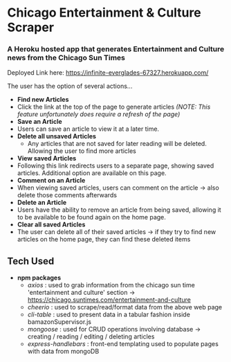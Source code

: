 # Chicago Entertainment & Culture Scraper
### A Heroku hosted app that generates Entertainment and Culture news from the Chicago Sun Times

Deployed Link here: https://infinite-everglades-67327.herokuapp.com/

The user has the option of several actions...
* __Find new Articles__
 * Click the link at the top of the page to generate articles _(NOTE: This feature unfortunately does require a refresh of the page)_
* __Save an Article__
 * Users can save an article to view it at a later time.
* __Delete all unsaved Articles__
  * Any articles that are not saved for later reading will be deleted. Allowing the user to find more articles
* __View saved Articles__
 * Following this link redirects users to a separate page, showing saved articles. Additional option are available on this page.
 * __Comment on an Article__
  * When viewing saved articles, users can comment on the article -> also delete those comments afterwards
 * __Delete an Article__
  * Users have the ability to remove an article from being saved, allowing it to be available to be found again on the home page.
 * __Clear all saved Articles__
  * The user can delete all of their saved articles -> if they try to find new articles on the home page, they can find these deleted items
  
## Tech Used
* __npm packages__
  * _axios_ : used to grab information from the chicago sun time 'entertainment and culture' section -> https://chicago.suntimes.com/entertainment-and-culture
  * _cheerio_ : used to scrape/read/format data from the above web page
  * _cli-table_ : used to present data in a tabular fashion inside bamazonSupervisor.js
  * _mongoose_ : used for CRUD operations involving database -> creating / reading / editing / deleting articles
  * _express-handlebars_ : front-end templating used to populate pages with data from mongoDB
